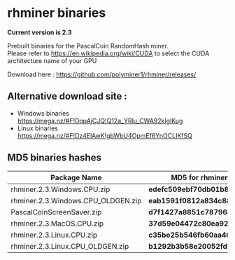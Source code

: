 # rhminer binaries 

**Current version is 2.3** <br>


Prebuilt binaries for the PascalCoin RandomHash miner.<br> 
Please refer to https://en.wikipedia.org/wiki/CUDA to select the CUDA architecture name of your GPU

Download here : https://github.com/polyminer1/rhminer/releases/<br>
## Alternative download site : 
* Windows binaries https://mega.nz/#F!DqpAjCJQ!Q12a_YRlu_CWA92kIglKug
* Linux binaries https://mega.nz/#F!Dz4ElAwK!gbWbU4OpmEf6YnOCLIKfSQ
 
## MD5 binaries hashes ##
| Package Name                          |  MD5 for rhminer executable           |
| --------------------------------------|---------------------------------------|
| rhminer.2.3.Windows.CPU.zip           | **edefc509ebf70db01b8108073cd26f96**  |
| rhminer.2.3.Windows.CPU_OLDGEN.zip    | **eab1591f0812a834c888570cc1739612**  |
| PascalCoinScreenSaver.zip             | **d7f1427a8851c7879646288b827f2329**  |
| rhminer.2.3.MacOS.CPU.zip             | **37d59e04472c80ea9213c54dde7f9dd3**  |
| rhminer.2.3.Linux.CPU.zip             | **c35be25b546fb60aa46150780e5c849e**  |
| rhminer.2.3.Linux.CPU_OLDGEN.zip      | **b1292b3b58e20052fded7593393e749d**  |
